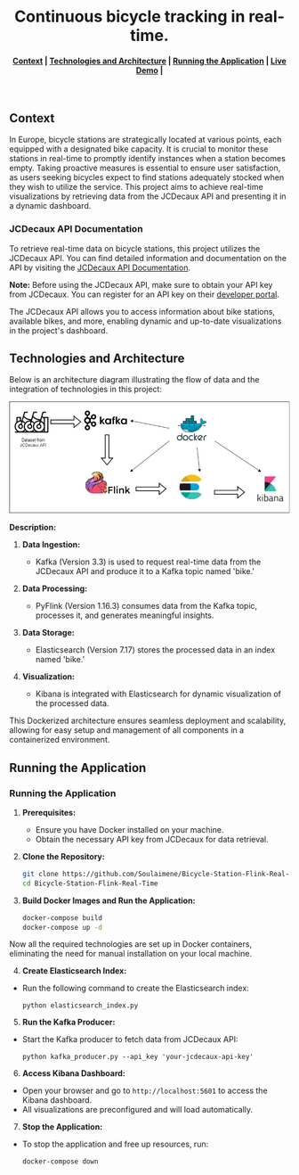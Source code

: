 <h1 align="center">
  <br>
  Continuous bicycle tracking in real-time. 
</h1>

<div align="center">
  <h4>
    <a href="#Context">Context</a> |
    <a href="#Technologies and Architecture">Technologies and Architecture</a> |
    <a href="#Running the Application">Running the Application</a> |
    <a href="#Live-Demo">Live Demo</a> |
    

  </h4>
</div>
<br>


## Context 

In Europe, bicycle stations are strategically located at various points, each equipped with a designated bike capacity. It is crucial to monitor these stations in real-time to promptly identify instances when a station becomes empty. Taking proactive measures is essential to ensure user satisfaction, as users seeking bicycles expect to find stations adequately stocked when they wish to utilize the service. This project aims to achieve real-time visualizations by retrieving data from the JCDecaux API and presenting it in a dynamic dashboard.

### JCDecaux API Documentation

To retrieve real-time data on bicycle stations, this project utilizes the JCDecaux API. You can find detailed information and documentation on the API by visiting the [JCDecaux API Documentation](https://developer.jcdecaux.com/).

**Note:** Before using the JCDecaux API, make sure to obtain your API key from JCDecaux. You can register for an API key on their [developer portal](https://developer.jcdecaux.com/).

The JCDecaux API allows you to access information about bike stations, available bikes, and more, enabling dynamic and up-to-date visualizations in the project's dashboard.

## Technologies and Architecture
Below is an architecture diagram illustrating the flow of data and the integration of technologies in this project:

![Architecture Diagram](./Readme_Images/bicycleArch.png)

**Description:**
1. **Data Ingestion:**
   - Kafka (Version 3.3) is used to request real-time data from the JCDecaux API and produce it to a Kafka topic named 'bike.'

2. **Data Processing:**
   - PyFlink (Version 1.16.3) consumes data from the Kafka topic, processes it, and generates meaningful insights.

3. **Data Storage:**
   - Elasticsearch (Version 7.17) stores the processed data in an index named 'bike.'

4. **Visualization:**
   - Kibana is integrated with Elasticsearch for dynamic visualization of the processed data.

This Dockerized architecture ensures seamless deployment and scalability, allowing for easy setup and management of all components in a containerized environment.

## Running the Application
### Running the Application

1. **Prerequisites:**
   - Ensure you have Docker installed on your machine.
   - Obtain the necessary API key from JCDecaux for data retrieval.

2. **Clone the Repository:**
   ```bash
   git clone https://github.com/Soulaimene/Bicycle-Station-Flink-Real-Time.git
   cd Bicycle-Station-Flink-Real-Time
   ```
3. **Build Docker Images and Run the Application:**
   ```bash
   docker-compose build
   docker-compose up -d
   ```
Now all the required technologies are set up in Docker containers, eliminating the need for manual installation on your local machine.

4. **Create Elasticsearch Index:**
- Run the following command to create the Elasticsearch index:
  ```
  python elasticsearch_index.py
  ```

5. **Run the Kafka Producer:**
- Start the Kafka producer to fetch data from JCDecaux API:
  ```
  python kafka_producer.py --api_key 'your-jcdecaux-api-key'
  ```
  
6. **Access Kibana Dashboard:**
- Open your browser and go to `http://localhost:5601` to access the Kibana dashboard.
- All visualizations are preconfigured and will load automatically.

7. **Stop the Application:**
- To stop the application and free up resources, run:
  ```
  docker-compose down
  ```
